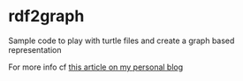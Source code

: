 # rdf2graph

Sample code to play with turtle files and create a graph based representation

For more info cf [this article on my personal blog](https://blog.owulveryck.info/2020/11/17/ontology-graphs-and-turtles-part-ii.html)